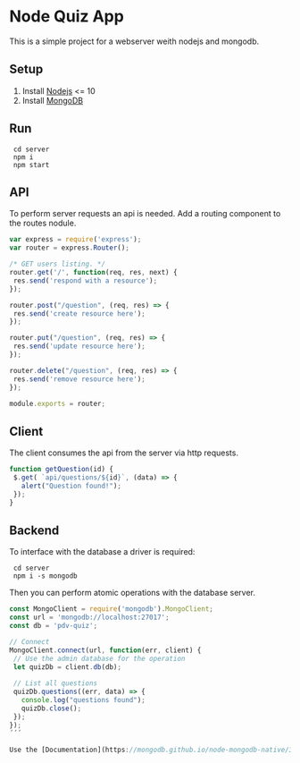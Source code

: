 # Node Quiz App
This is a simple project for a webserver weith nodejs and mongodb.

## Setup
1. Install [Nodejs](https://nodejs.org/en) <= 10 
2. Install [MongoDB](https://www.mongodb.com/download-center/community)

## Run
```
 cd server
 npm i
 npm start
 ```
 
 ## API
 To perform server requests an api is needed. Add a routing component to the routes nodule.
 
 ```javascript
var express = require('express');
var router = express.Router();

/* GET users listing. */
router.get('/', function(req, res, next) {
  res.send('respond with a resource');
});

router.post("/question", (req, res) => {
  res.send('create resource here');
});

router.put("/question", (req, res) => {
  res.send('update resource here');
});

router.delete("/question", (req, res) => {
  res.send('remove resource here');
});

module.exports = router;
```

## Client
The client consumes the api from the server via http requests.

 ```javascript
function getQuestion(id) {
  $.get( `api/questions/${id}`, (data) => {
    alert("Question found!");
  });
}

```


## Backend
To interface with the database a driver is required:
```
 cd server
 npm i -s mongodb
 ```
 
 Then you can perform atomic operations with the database server.
 
 ```javascript
 const MongoClient = require('mongodb').MongoClient;
const url = 'mongodb://localhost:27017';
const db = 'pdv-quiz';

// Connect
MongoClient.connect(url, function(err, client) {
  // Use the admin database for the operation
  let quizDb = client.db(db);
  
  // List all questions
  quizDb.questions((err, data) => {
    console.log("questions found");
    quizDb.close();
  });
});
´´´

Use the [Documentation](https://mongodb.github.io/node-mongodb-native/3.2/api) to learn more.
